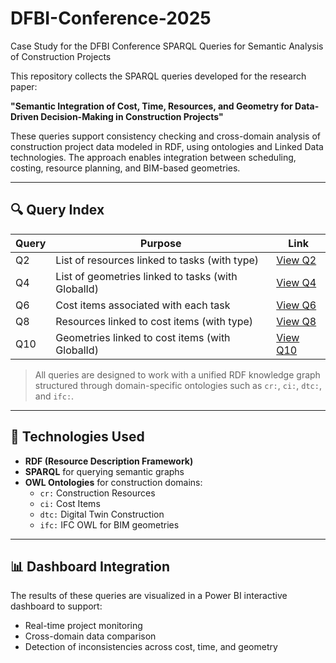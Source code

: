 # DFBI-Conference-2025
Case Study for the DFBI Conference
SPARQL Queries for Semantic Analysis of Construction Projects

This repository collects the SPARQL queries developed for the research paper:

**"Semantic Integration of Cost, Time, Resources, and Geometry for Data-Driven Decision-Making in Construction Projects"**

These queries support consistency checking and cross-domain analysis of construction project data modeled in RDF, using ontologies and Linked Data technologies. The approach enables integration between scheduling, costing, resource planning, and BIM-based geometries.

---

## 🔍 Query Index

| Query | Purpose | Link |
|-------|---------|------|
| Q2 | List of resources linked to tasks (with type) | [View Q2](queries/Q2.sparql) |
| Q4 | List of geometries linked to tasks (with GlobalId) | [View Q4](queries/Q4.sparql) |
| Q6 | Cost items associated with each task | [View Q6](queries/Q6.sparql) |
| Q8 | Resources linked to cost items (with type) | [View Q8](queries/Q8.sparql) |
| Q10 | Geometries linked to cost items (with GlobalId) | [View Q10](queries/Q10.sparql) |

> All queries are designed to work with a unified RDF knowledge graph structured through domain-specific ontologies such as `cr:`, `ci:`, `dtc:`, and `ifc:`.

---

## 🧩 Technologies Used

- **RDF (Resource Description Framework)**
- **SPARQL** for querying semantic graphs
- **OWL Ontologies** for construction domains:
  - `cr:` Construction Resources
  - `ci:` Cost Items
  - `dtc:` Digital Twin Construction
  - `ifc:` IFC OWL for BIM geometries

---

## 📊 Dashboard Integration

The results of these queries are visualized in a Power BI interactive dashboard to support:
- Real-time project monitoring
- Cross-domain data comparison
- Detection of inconsistencies across cost, time, and geometry
